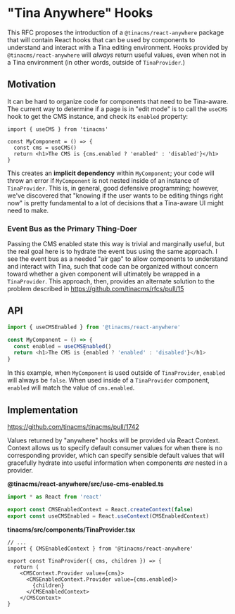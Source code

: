 # "Tina Anywhere" Hooks

This RFC proposes the introduction of a `@tinacms/react-anywhere` package that will contain React hooks that can be used by components to understand and interact with a Tina editing environment. Hooks provided by `@tinacms/react-anywhere` will *always* return useful values, even when not in a Tina environment (in other words, outside of `TinaProvider`.)

## Motivation

It can be hard to organize code for components that need to be Tina-aware. The current way to determine if a page is in "edit mode" is to call the `useCMS` hook to get the CMS instance, and check its `enabled` property:

```
import { useCMS } from 'tinacms'

const MyComponent = () => {
  const cms = useCMS()
  return <h1>The CMS is {cms.enabled ? 'enabled' : 'disabled'}</h1>
}
```

This creates an **implicit dependency** within `MyComponent`; your code will throw an error if `MyComponent` is not nested inside of an instance of `TinaProvider`. This is, in general, good defensive programming; however, we've discovered that "knowing if the user wants to be editing things right now" is pretty fundamental to a lot of decisions that a Tina-aware UI might need to make.

### Event Bus as the Primary Thing-Doer

Passing the CMS enabled state this way is trivial and marginally useful, but the real goal here is to hydrate the event bus using the same approach. I see the event bus as a needed "air gap" to allow components to understand and interact with Tina, such that code can be organized without concern toward whether a given component will ultimately be wrapped in a `TinaProvider`. This approach, then, provides an alternate solution to the problem described in https://github.com/tinacms/rfcs/pull/15

## API

```ts
import { useCMSEnabled } from '@tinacms/react-anywhere'

const MyComponent = () => {
  const enabled = useCMSEnabled()
  return <h1>The CMS is {enabled ? 'enabled' : 'disabled'}</h1>
}
```

In this example, when `MyComponent` is used outside of `TinaProvider`, `enabled` will always be `false`. When used inside of a `TinaProvider` component, `enabled` will match the value of `cms.enabled`.

## Implementation

https://github.com/tinacms/tinacms/pull/1742

Values returned by "anywhere" hooks will be provided via React Context. Context allows us to specify default consumer values for when there is no corresponding provider, which can specify sensible default values that will gracefully hydrate into useful information when components *are* nested in a provider.

**@tinacms/react-anywhere/src/use-cms-enabled.ts**
```ts
import * as React from 'react'

export const CMSEnabledContext = React.createContext(false)
export const useCMSEnabled = React.useContext(CMSEnabledContext)
```

**tinacms/src/components/TinaProvider.tsx**
```tsx
// ...
import { CMSEnabledContext } from '@tinacms/react-anywhere'

export const TinaProvider({ cms, children }) => {
  return (
    <CMSContext.Provider value={cms}>
      <CMSEnabledContext.Provider value={cms.enabled}>
        {children}
      </CMSEnabledContext>
    </CMSContext>
}
```
